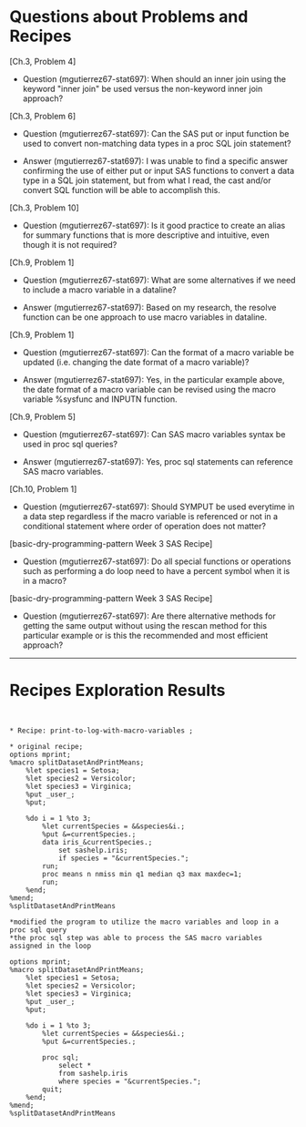 
# Questions about Problems and Recipes

[Ch.3, Problem 4]
* Question (mgutierrez67-stat697): When should an inner join using the keyword "inner join" be used versus the non-keyword inner join approach?

[Ch.3, Problem 6]
* Question (mgutierrez67-stat697): Can the SAS put or input function be used to convert non-matching data types in a proc SQL join statement?
- Answer (mgutierrez67-stat697): I was unable to find a specific answer confirming the use of either put or input SAS functions to convert a data type in a SQL join statement, but from what I read, the cast and/or convert SQL function will be able to accomplish this.

[Ch.3, Problem 10]
* Question (mgutierrez67-stat697): Is it good practice to create an alias for summary functions that is more descriptive and intuitive, even though it is not required?

[Ch.9, Problem 1]
* Question (mgutierrez67-stat697): What are some alternatives if we need to include a macro variable in a dataline?
- Answer (mgutierrez67-stat697): Based on my research, the resolve function can be one approach to use macro variables in dataline.

[Ch.9, Problem 1]
* Question (mgutierrez67-stat697): Can the format of a macro variable be updated (i.e. changing the date format of a macro variable)?
- Answer (mgutierrez67-stat697): Yes, in the particular example above, the date format of a macro variable can be revised using the macro variable %sysfunc and INPUTN function.

[Ch.9, Problem 5]
* Question (mgutierrez67-stat697): Can SAS macro variables syntax be used in proc sql queries?
- Answer (mgutierrez67-stat697): Yes, proc sql statements can reference SAS macro variables. 

[Ch.10, Problem 1]
* Question (mgutierrez67-stat697): Should SYMPUT be used everytime in a data step regardless if the macro variable is referenced or not in a conditional statement where order of operation does not matter?

[basic-dry-programming-pattern Week 3 SAS Recipe]
* Question (mgutierrez67-stat697): Do all special functions or operations such as performing a do loop need to have a percent symbol when it is in a macro?

[basic-dry-programming-pattern Week 3 SAS Recipe]
* Question (mgutierrez67-stat697): Are there alternative methods for getting the same output without using the rescan method for this particular example or is this the recommended and most efficient approach?

***



# Recipes Exploration Results


```


* Recipe: print-to-log-with-macro-variables ;

* original recipe;
options mprint;
%macro splitDatasetAndPrintMeans;
    %let species1 = Setosa;
    %let species2 = Versicolor;
    %let species3 = Virginica;
    %put _user_;
    %put;

    %do i = 1 %to 3;
        %let currentSpecies = &&species&i.;
        %put &=currentSpecies.;
        data iris_&currentSpecies.;
            set sashelp.iris;
            if species = "&currentSpecies.";
        run;
        proc means n nmiss min q1 median q3 max maxdec=1;
        run;
    %end;
%mend;
%splitDatasetAndPrintMeans

*modified the program to utilize the macro variables and loop in a proc sql query 
*the proc sql step was able to process the SAS macro variables assigned in the loop

options mprint;
%macro splitDatasetAndPrintMeans;
    %let species1 = Setosa;
    %let species2 = Versicolor;
    %let species3 = Virginica;
    %put _user_;
    %put;

    %do i = 1 %to 3;
        %let currentSpecies = &&species&i.;
        %put &=currentSpecies.;

		proc sql;
			select * 
			from sashelp.iris
			where species = "&currentSpecies.";
		quit;
    %end;
%mend;
%splitDatasetAndPrintMeans

```
